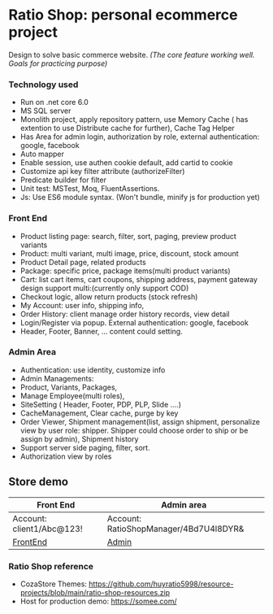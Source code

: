 ﻿﻿Ratio Shop: personal ecommerce project
===========

Design to solve basic commerce website.
_(The core feature working well. Goals for practicing purpose)_

### Technology used ###

* Run on .net core 6.0
* MS SQL server
* Monolith project, apply repository pattern, use Memory Cache ( has extention to use Distribute cache for further), Cache Tag Helper
* Has Area for admin login, authorization by role, external authentication: google, facebook
* Auto mapper
* Enable session, use authen cookie default, add cartid to cookie
* Customize api key filter attribute (authorizeFilter)
* Predicate builder for filter
* Unit test: MSTest, Moq, FluentAssertions.
* Js: Use ES6 module syntax. (Won't bundle, minify js for production yet)

### Front End ###
* Product listing page: search, filter, sort, paging, preview product variants
* Product: multi variant, multi image, price, discount, stock amount
* Product Detail page, related products
* Package: specific price, package items(multi product variants)
* Cart: list cart items, cart coupons, shipping address, payment gateway design support multi:(currently only support COD)
* Checkout logic, allow return products (stock refresh)
* My Account: user info, shipping info,
* Order History: client manage order history records, view detail
* Login/Register via popup. External authentication: google, facebook
* Header, Footer, Banner, ... content could setting.

### Admin Area ###
* Authentication: use identity, customize info
* Admin Managements:
* Product, Variants, Packages,
* Manage Employee(multi roles),
* SiteSetting ( Header, Footer, PDP, PLP, Slide ....)
* CacheManagement, Clear cache, purge by key
* Order Viewer, Shipment management(list, assign shipment, personalize view by user role: shipper. Shipper could choose order to ship or be assign by admin), Shipment history
* Support server side paging, filter, sort.
* Authorization view by roles

## Store demo ##

Front End | Admin area
----|------
Account: client1/Abc@123!|Account: RatioShopManager/4Bd7U4l8DYR&
[FrontEnd](https://www.ratio-shop.somee.com/)|[Admin](https://www.ratio-shop.somee.com/admin)

### Ratio Shop reference ###

* CozaStore Themes: https://github.com/huyratio5998/resource-projects/blob/main/ratio-shop-resources.zip
* Host for production demo: https://somee.com/
